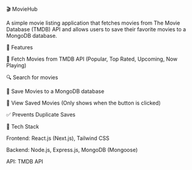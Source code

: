 🎬 MovieHub

A simple movie listing application that fetches movies from The Movie Database (TMDB) API and allows users to save their favorite movies to a MongoDB database.

🚀 Features

🎥 Fetch Movies from TMDB API (Popular, Top Rated, Upcoming, Now Playing)

🔍 Search for movies

💾 Save Movies to a MongoDB database

📌 View Saved Movies (Only shows when the button is clicked)

✅ Prevents Duplicate Saves

📌 Tech Stack

Frontend: React.js (Next.js), Tailwind CSS

Backend: Node.js, Express.js, MongoDB (Mongoose)

API: TMDB API

